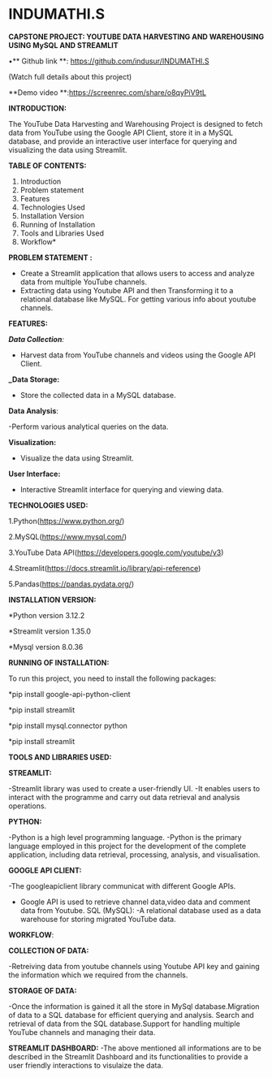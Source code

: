 # INDUMATHI.S

**CAPSTONE PROJECT: YOUTUBE DATA HARVESTING AND WAREHOUSING USING MySQL AND STREAMLIT**

•** Github link **: https://github.com/indusur/INDUMATHI.S
 
 (Watch full details about this project)
 
 **Demo video **:https://screenrec.com/share/o8qyPiV9tL
  
**INTRODUCTION:**

The YouTube Data Harvesting and Warehousing Project is designed to fetch data from YouTube using the Google API Client, store it in a MySQL database, and provide an interactive user interface for querying and visualizing the data using Streamlit.

**TABLE OF CONTENTS:**
1. Introduction
2. Problem statement
3. Features
4. Technologies Used
5. Installation Version
6. Running of Installation
7. Tools and Libraries Used
8. Workflow*

**PROBLEM STATEMENT :**
 - Create a Streamlit application that allows users to access and analyze data from multiple YouTube channels. 
 - Extracting data using Youtube API and then Transforming it to a relational database like MySQL. For getting various info about youtube channels.

 **FEATURES:**
 
_**Data Collection**:_
  - Harvest data from YouTube channels and videos using the Google API Client.

**_Data Storage:**
  - Store the collected data in a MySQL database.

**Data Analysis**:

  -Perform various analytical queries on the data.

**Visualization:**
 - Visualize the data using Streamlit.

**User Interface:**
-  Interactive Streamlit interface for querying and viewing data.

**TECHNOLOGIES USED:**

1.Python(https://www.python.org/)

2.MySQL(https://www.mysql.com/)

3.YouTube Data API(https://developers.google.com/youtube/v3)

4.Streamlit(https://docs.streamlit.io/library/api-reference)

5.Pandas(https://pandas.pydata.org/)

**INSTALLATION VERSION:**

*Python version 3.12.2

*Streamlit  version 1.35.0

*Mysql version 8.0.36

**RUNNING OF INSTALLATION:**

To run this project, you need to install the following packages:

*pip install google-api-python-client

*pip install streamlit

*pip install mysql.connector python

*pip install streamlit


**TOOLS AND LIBRARIES USED:**

**STREAMLIT:**

-Streamlit library was used to create a user-friendly UI.
-It enables users to interact with the programme and carry out data retrieval and analysis operations.

**PYTHON:**

-Python is a high level programming language.
-Python is the primary language employed in this project for the development of the complete application, including data retrieval, processing, analysis, and visualisation.

**GOOGLE API CLIENT:**

-The googleapiclient library communicat with different Google APIs.
- Google API is used to retrieve channel data,video data and  comment data from Youtube.
 SQL (MySQL): 
-A relational database used as a data warehouse for storing migrated YouTube data.

**WORKFLOW**:

**COLLECTION OF DATA:**

  -Retreiving data from youtube channels using Youtube API key and gaining the information which we required from the channels.

**STORAGE OF DATA:**

   -Once the information is gained it all the store in MySql database.Migration of data  to a SQL database for efficient querying and analysis.
    Search and retrieval of data from the SQL database.Support for handling multiple YouTube channels and managing their data.

**STREAMLIT DASHBOARD:**
   -The above mentioned all informations are to be described in the Streamlit Dashboard and its functionalities to provide a user friendly interactions to visulaize the data.

    

